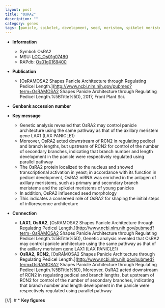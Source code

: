 ```yaml
---
layout: post
title: "OsRA2"
description: ""
category: genes
tags: [panicle, spikelet, development, seed, meristem, spikelet meristem, inflorescence, architecture, inflorescence architecture, nucleus, panicle architecture, axillary meristem]
---
```


* **Information**  
    + Symbol: OsRA2  
    + MSU: [LOC_Os01g07480](http://rice.plantbiology.msu.edu/cgi-bin/ORF_infopage.cgi?orf=LOC_Os01g07480)  
    + RAPdb: [Os01g0169400](http://rapdb.dna.affrc.go.jp/viewer/gbrowse_details/irgsp1?name=Os01g0169400)  

* **Publication**  
    + [OsRAMOSA2 Shapes Panicle Architecture through Regulating Pedicel Length.](http://www.ncbi.nlm.nih.gov/pubmed?term=OsRAMOSA2 Shapes Panicle Architecture through Regulating Pedicel Length.%5BTitle%5D), 2017, Front Plant Sci.

* **Genbank accession number**  

* **Key message**  
    + Genetic analysis revealed that OsRA2 may control panicle architecture using the same pathway as that of the axillary meristem gene LAX1 (LAX PANICLE1)
    + Moreover, OsRA2 acted downstream of RCN2 in regulating pedicel and branch lengths, but upstream of RCN2 for control of the number of secondary branches, indicating that branch number and length development in the panicle were respectively regulated using parallel pathway
    + The OsRA2 protein localized to the nucleus and showed transcriptional activation in yeast; in accordance with its function in pedicel development, OsRA2 mRNA was enriched in the anlagen of axillary meristems, such as primary and secondary branch meristems and the spikelet meristems of young panicles
    + In addition, OsRA2 influenced seed morphology
    + This indicates a conserved role of OsRA2 for shaping the initial steps of inflorescence architecture

* **Connection**  
    + __LAX1__, __OsRA2__, [OsRAMOSA2 Shapes Panicle Architecture through Regulating Pedicel Length.](http://www.ncbi.nlm.nih.gov/pubmed?term=OsRAMOSA2 Shapes Panicle Architecture through Regulating Pedicel Length.%5BTitle%5D),  Genetic analysis revealed that OsRA2 may control panicle architecture using the same pathway as that of the axillary meristem gene LAX1 (LAX PANICLE1)
    + __OsRA2__, __RCN2__, [OsRAMOSA2 Shapes Panicle Architecture through Regulating Pedicel Length.](http://www.ncbi.nlm.nih.gov/pubmed?term=OsRAMOSA2 Shapes Panicle Architecture through Regulating Pedicel Length.%5BTitle%5D),  Moreover, OsRA2 acted downstream of RCN2 in regulating pedicel and branch lengths, but upstream of RCN2 for control of the number of secondary branches, indicating that branch number and length development in the panicle were respectively regulated using parallel pathway

[//]: # * **Key figures**  



